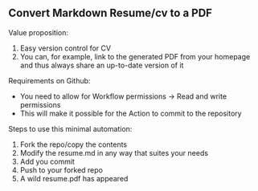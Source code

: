 ## Convert Markdown Resume/cv to a PDF

Value proposition:
1. Easy version control for CV
2. You can, for example, link to the generated PDF from your homepage and thus always share an up-to-date version of it

Requirements on Github:
- You need to allow for Workflow permissions -> Read and write permissions
- This will make it possible for the Action to commit to the repository

Steps to use this minimal automation:
1. Fork the repo/copy the contents
2. Modify the resume.md in any way that suites your needs
3. Add you commit
4. Push to your forked repo
5. A wild resume.pdf has appeared
